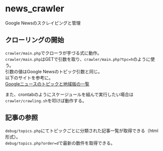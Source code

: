 # news_crawler
Google Newsのスクレイピングと管理

## クローリングの開始
`crawler/main.php`でクローラが芋づる式に動作。  
`crawler/main.php`はGETで引数を取り、`crawler/main.php?tpc=h`のように使う。  
引数の値はGoogle Newsのトピック引数と同じ。  
以下のサイトを参考に。  
[Googleニュースのトピックと地域版の一覧](http://so-zou.jp/web-app/tech/web-api/google/search/news/parameter.htm#topic)

また、crontabのようにスケージュールを組んで実行したい場合は`crawler/crawling.sh`を叩けば動作する。

## 記事の参照
`debug/topics.php`にてトピックごとに分類された記事一覧が取得できる（html形式）。  
`debug/topics.php?order=d`で最新の数件を取得できる。
